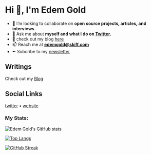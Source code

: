 # Hi 👋, I'm Edem Gold

* 👯 I’m looking to collaborate on **open source projects, articles, and interviews.**
* 💬 Ask me about **myself and what I do on [Twitter](https://twitter.com/EdemGold1).**
* 📖 check out my blog [here](https://edemgold.github.io/)
* 📫 Reach me at **edemgold@skiff.com**
* ✒ Subcribe to my [newsletter](https://edemgold.substack.com/)

## Writings

Check out my [Blog](https://edemgold.github.io/)

## Social Links
 [twitter](https://twitter.com/EdemGold1)  •  [website](edemgold.github.io)



<h3 align="left">My Stats:</h3>

![Edem Gold's GitHub stats](https://github-readme-stats.vercel.app/api?username=EdemGold&show_icons=true&theme=tokyonight&count_private=true)

[![Top Langs](https://github-readme-stats.vercel.app/api/top-langs/?username=EdemGold&layout=compact&text_color=00FFD2&icon_color=007bff&bg_color=171c28)
](https://github.com/EdemGold/github-readme-stats)


[![GitHub Streak](http://github-readme-streak-stats.herokuapp.com?user=EdemGold&theme=tokyonight)](https://git.io/streak-stats)
